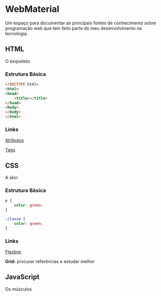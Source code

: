 # WebMaterial
Um espaço para documentar as principais fontes de conhecimento sobre programação web que tem feito parte do meu desenvolvimento na tecnologia.

## HTML

O esqueleto

### Estrutura Básica

``` HTML
<!DOCTYPE html>
<html>
<head>
    <title></title>
</head>
<body>
</body>
</html>
```

### Links

[Atributos](https://www.w3schools.com/tags/ref_attributes.asp "W3Schools Atributos")

[Tags](https://www.w3schools.com/tags/ "W3Schools Tags")

## CSS

A skin

### Estrutura Básica

``` CSS
p {
    color: green;
}

.classe {
    color: green;
}
```

### Links

[Flexbox](https://css-tricks.com/snippets/css/a-guide-to-flexbox/ "Flexbox")

**Grid:** procurar referências e estudar melhor

## JavaScript

Os músculos
